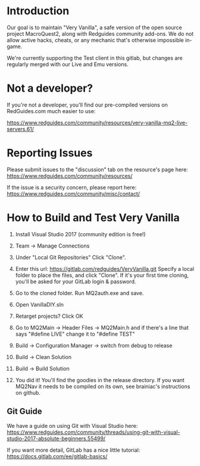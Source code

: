 # Introduction
Our goal is to maintain "Very Vanilla", a safe version of the open source project MacroQuest2, along with Redguides community add-ons. We do not allow active hacks, cheats, or any mechanic that's otherwise impossible in-game.

We're currently supporting the Test client in this gitlab, but changes are regularly merged with our Live and Emu versions.

# Not a developer?
If you're not a developer, you'll find our pre-compiled versions on RedGuides.com much easier to use:

https://www.redguides.com/community/resources/very-vanilla-mq2-live-servers.61/

# Reporting Issues
Please submit issues to the "discussion" tab on the resource's page here:
https://www.redguides.com/community/resources/

If the issue is a security concern, please report here:
https://www.redguides.com/community/misc/contact/

# How to Build and Test Very Vanilla
1) Install Visual Studio 2017 (community edition is free!)

2) Team -> Manage Connections

3) Under "Local Git Repositories" Click "Clone". 

4) Enter this url: https://gitlab.com/redguides/VeryVanilla.git
Specify a local folder to place the files, and click "Clone". If it's your first time cloning, you'll be asked for your GitLab login & password.

5) Go to the cloned folder. Run MQ2auth.exe and save.

6) Open VanillaDIY.sln

7) Retarget projects? Click OK

8) Go to MQ2Main -> Header Files -> MQ2Main.h and if there's a line that says "#define LIVE" change it to "#define TEST" 

9) Build -> Configuration Manager -> switch from debug to release

10) Build -> Clean Solution

11) Build -> Build Solution

12) You did it! You'll find the goodies in the release directory. If you want MQ2Nav it needs to be compiled on its own, see brainiac's instructions on github.

## Git Guide
We have a guide on using Git with Visual Studio here:
https://www.redguides.com/community/threads/using-git-with-visual-studio-2017-absolute-beginners.55499/

If you want more detail, GitLab has a nice little tutorial:
https://docs.gitlab.com/ee/gitlab-basics/





